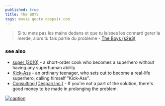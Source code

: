 ```yaml
---
published: true
title: The BOYS
tags: movie quote despair.com
---
```

> Si tu mets pas les mains dedans et que tu laisses les connard gerer la merde, alors tu fais partie du problème - [The Boys (s2e3)](https://en.wikipedia.org/wiki/The_Boys_(TV_series))

### see also
- [super (2010)](https://en.wikipedia.org/wiki/Super_(2010_American_film)) - a short-order cook who becomes a superhero without having any superhuman ability
- [Kick-Ass](https://en.wikipedia.org/wiki/Kick-Ass_(film)) - an ordinary teenager, who sets out to become a real-life superhero, calling himself "Kick-Ass".
- [Consulting (Despair,Inc.)](https://despair.com/products/consulting?_pos=2&_sid=145e3cf6c&_ss=r) - If you're not a part of the solution, there's good money to be made in prolonging the problem.

[![caption](https://external-content.duckduckgo.com/iu/?u=https%3A%2F%2Fwallpaperaccess.com%2Ffull%2F4827940.jpg&f=1&nofb=1&ipt=7732f28d32f1fce836b0f4ac4315e95f502ac731de568867621dfdc5f3a79b85&ipo=images)](https://duckduckgo.com/?q=the+boys+protector+wallpaper&t=lm&iar=images&iax=images&ia=images&iai=https%3A%2F%2Fwallpaperaccess.com%2Ffull%2F4827940.jpg)
